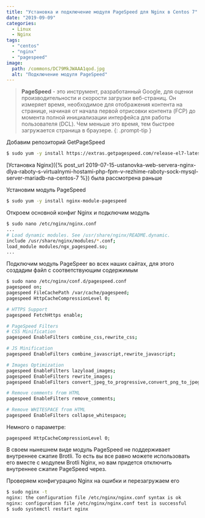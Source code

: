 ```yaml
---
title: "Установка и подключение модуля PageSpeed для Nginx в Centos 7"
date: "2019-09-09"
categories: 
  - Linux
  - Nginx
tags: 
  - "centos"
  - "nginx"
  - "pagespeed"
image:
  path: /commons/DC79MkJWAAA1qod.jpg
  alt: "Подключение модуля PageSpeed"
---
```


> **PageSpeed** - это инструмент, разработанный Google, для оценки производительности и скорости загрузки веб-страниц. Он измеряет время, необходимое для отображения контента на странице, начиная от начала первой отрисовки контента (FCP) до момента полной инициализации интерфейса для работы пользователя (DCL). Чем меньше это время, тем быстрее загружается страница в браузере.
{: .prompt-tip }

Добавим репозиторий GetPageSpeed

```sh
$ sudo yum -y install https://extras.getpagespeed.com/release-el7-latest.rpm
```

[Установка Nginx]({% post_url 2019-07-15-ustanovka-web-servera-nginx-dlya-raboty-s-virtualnymi-hostami-php-fpm-v-rezhime-raboty-sock-mysql-server-mariadb-na-centos-7 %}) была рассмотрена раньше

Установим модуль PageSpeed

```sh
$ sudo yum -y install nginx-module-pagespeed
```

Откроем основной конфиг Nginx и подключим модуль

```sh
$ sudo nano /etc/nginx/nginx.conf
...
# Load dynamic modules. See /usr/share/nginx/README.dynamic.
include /usr/share/nginx/modules/*.conf;
load_module modules/ngx_pagespeed.so;
...
```

Подключим модуль PageSpeer во всех наших сайтах, для этого создадим файл с соответствующим содержимым

```sh
$ sudo nano /etc/nginx/conf.d/pagespeed.conf
pagespeed on;
pagespeed FileCachePath /var/cache/pagespeed;
pagespeed HttpCacheCompressionLevel 0;

# HTTPS Support
pagespeed FetchHttps enable;

# PageSpeed Filters
# CSS Minification
pagespeed EnableFilters combine_css,rewrite_css;

# JS Minification
pagespeed EnableFilters combine_javascript,rewrite_javascript;

# Images Optimization
pagespeed EnableFilters lazyload_images;
pagespeed EnableFilters rewrite_images;
pagespeed EnableFilters convert_jpeg_to_progressive,convert_png_to_jpeg,convert_jpeg_to_webp,convert_to_webp_lossless;

# Remove comments from HTML
pagespeed EnableFilters remove_comments;

# Remove WHITESPACE from HTML
pagespeed EnableFilters collapse_whitespace;
```

Немного о параметре:

```
pagespeed HttpCacheCompressionLevel 0;
```

В своем нынешнем виде модуль PageSpeed не поддерживает внутреннее сжатие Brotli. То есть вы все равно можете использовать его вместе с модулем Brotli Nginx, но вам придется отключить внутреннее сжатие PageSpeed через.

Проверяем конфигурацию Nginx на ошибки и перезагружаем его

```sh
$ sudo nginx -t
nginx: the configuration file /etc/nginx/nginx.conf syntax is ok
nginx: configuration file /etc/nginx/nginx.conf test is successful
$ sudo systemctl restart nginx
```
